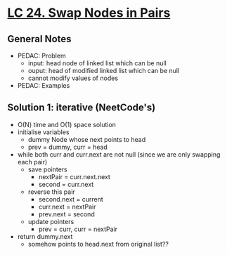 # [LC 24. Swap Nodes in Pairs](https://leetcode.com/problems/swap-nodes-in-pairs/)

## General Notes

- PEDAC: Problem
  - input: head node of linked list which can be null
  - ouput: head of modified linked list which can be null
  - cannot modify values of nodes
- PEDAC: Examples

## Solution 1: iterative (NeetCode's)

- O(N) time and O(1) space solution
- initialise variables
  - dummy Node whose next points to head
  - prev = dummy, curr = head
- while both curr and curr.next are not null (since we are only swapping each pair)
  - save pointers
    - nextPair = curr.next.next
    - second = curr.next
  - reverse this pair
    - second.next = current
    - curr.next = nextPair
    - prev.next = second
  - update pointers
    - prev = curr, curr = nextPair
- return dummy.next
  - somehow points to head.next from original list??

<!-- ## Solution 2: recursive

- O(N) time and O(N) space solution -->